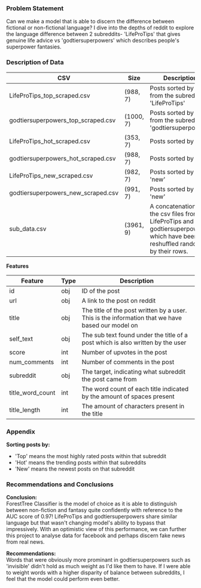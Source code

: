 ### Problem Statement
Can we make a model that is able to discern the difference between fictional or non-fictional language? I dive into the depths of reddit to explore the language difference between 2 subreddits- 'LifeProTips' that gives genuine life advice vs 'godtiersuperpowers' which describes people's superpower fantasies.


### Description of Data
|CSV|Size|Description|
|---|---|---|
|LifeProTips_top_scraped.csv|(988, 7)|Posts sorted by 'top' from the subreddit 'LifeProTips'
|godtiersuperpowers_top_scraped.csv|(1000, 7)|Posts sorted by 'top' from the subreddit 'godtiersuperpowers'
|LifeProTips_hot_scraped.csv|(353, 7)|Posts sorted by 'hot'
|godtiersuperpowers_hot_scraped.csv|(988, 7)|Posts sorted by 'hot'
|LifeProTips_new_scraped.csv|(982, 7)|Posts sorted by 'new'
|godtiersuperpowers_new_scraped.csv|(991, 7)|Posts sorted by 'new'
|sub_data.csv|(3961, 9)|A concatenation of the csv files from LifeProTips and godtiersuperpowers which have been reshuffled randomly by their rows.


**Features**

|Feature|Type|Description|
|---|---|---|
|id|obj|ID of the post
|url|obj|A link to the post on reddit
|title|obj|The title of the post written by a user. This is the information that we have based our model on
|self_text|obj|The sub text found under the title of a post which is also written by the user
|score|int|Number of upvotes in the post
|num_comments|int|Number of comments in the post
|subreddit|obj|The target, indicating what subreddit the post came from
|title_word_count|int|The word count of each title indicated by the amount of spaces present
|title_length|int|The amount of characters present in the title


### Appendix
**Sorting posts by:**
- 'Top' means the most highly rated posts within that subreddit
- 'Hot' means the trending posts within that subreddits
- 'New' means the newest posts on that subreddit





### Recommendations and Conclusions
**Conclusion:** <br>
ForestTree Classifier is the model of choice as it is able to distinguish between non-fiction and fantasy quite confidently with reference to the AUC score of 0.97! LifeProTips and godtiersuperpowers share similar language but that wasn't changing model's ability to bypass that impressively. With an optimistic view of this performance, we can further this project to analyse data for facebook and perhaps discern fake news from real news.

**Recommendations:** <br>
Words that were obviously more prominant in godtiersuperpowers such as 'invisible' didn't hold as much weight as I'd like them to have. If I were able to weight words with a higher disparity of balance between subreddits, I feel that the model could perform even better. 
